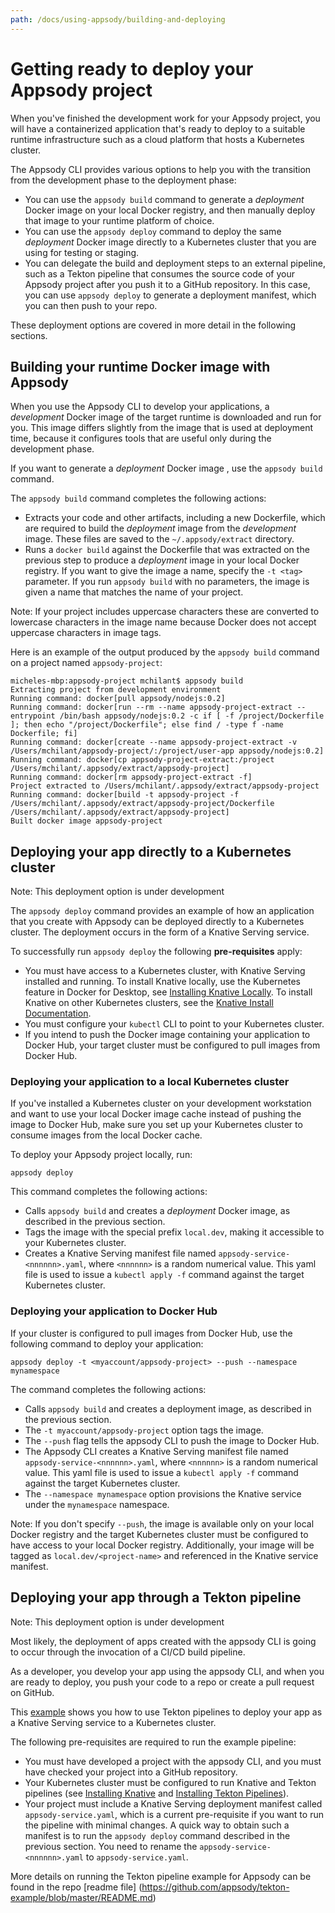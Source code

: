 ```yaml
---
path: /docs/using-appsody/building-and-deploying
---
```


# Getting ready to deploy your Appsody project
When you've finished the development work for your Appsody project, you will have a containerized application that's ready to deploy to a suitable runtime infrastructure
such as a cloud platform that hosts a Kubernetes cluster.

The Appsody CLI provides various options to help you with the transition from the development phase to the deployment phase:

- You can use the `appsody build` command to generate a *deployment* Docker image on your local Docker registry, and then manually deploy that image to your runtime platform of choice.
- You can use the `appsody deploy` command to deploy the same *deployment* Docker image directly to a Kubernetes cluster that you are using for testing or staging.
- You can delegate the build and deployment steps to an external pipeline, such as a Tekton pipeline that consumes the source code of your Appsody project after you push it to a GitHub repository. In this case, you can use `appsody deploy` to generate a deployment manifest, which you can then push to your repo.

These deployment options are covered in more detail in the following sections.

## Building your runtime Docker image with Appsody

When you use the Appsody CLI to develop your applications, a *development* Docker image of the target runtime is downloaded and run for you. This image differs slightly from the image that is used at deployment time, because it configures tools that are useful only during the development phase.

If you want to generate a *deployment* Docker image , use the `appsody build` command.

The `appsody build` command completes the following actions:

- Extracts your code and other artifacts, including a new Dockerfile, which are required to build the *deployment* image from the *development* image. These files are saved to the `~/.appsody/extract` directory.
- Runs a `docker build` against the Dockerfile that was extracted on the previous step to produce a *deployment* image in your local Docker registry. If you want to give the image a name, specify the `-t <tag>` parameter. If you run `appsody build` with no parameters, the image is given a name that matches the name of your project.

Note: If your project includes uppercase characters these are converted to lowercase characters in the image name because Docker does not accept uppercase characters in image tags.

Here is an example of the output produced by the `appsody build` command on a project named `appsody-project`:
```
micheles-mbp:appsody-project mchilant$ appsody build
Extracting project from development environment
Running command: docker[pull appsody/nodejs:0.2]
Running command: docker[run --rm --name appsody-project-extract --entrypoint /bin/bash appsody/nodejs:0.2 -c if [ -f /project/Dockerfile ]; then echo "/project/Dockerfile"; else find / -type f -name Dockerfile; fi]
Running command: docker[create --name appsody-project-extract -v /Users/mchilant/appsody-project/:/project/user-app appsody/nodejs:0.2]
Running command: docker[cp appsody-project-extract:/project /Users/mchilant/.appsody/extract/appsody-project]
Running command: docker[rm appsody-project-extract -f]
Project extracted to /Users/mchilant/.appsody/extract/appsody-project
Running command: docker[build -t appsody-project -f /Users/mchilant/.appsody/extract/appsody-project/Dockerfile /Users/mchilant/.appsody/extract/appsody-project]
Built docker image appsody-project
```

## Deploying your app directly to a Kubernetes cluster

Note: This deployment option is under development

The `appsody deploy` command provides an example of how an application that you create with Appsody can be deployed directly to a Kubernetes cluster. The deployment occurs in the form of a Knative Serving service.

To successfully run `appsody deploy` the following **pre-requisites** apply:

- You must have access to a Kubernetes cluster, with Knative Serving installed and running. To install Knative locally, use the Kubernetes feature in Docker for Desktop, see [Installing Knative Locally](/docs/using-appsody/installing-knative-locally.md). To install Knative on other Kubernetes clusters, see the [Knative Install Documentation](https://knative.dev/docs/install/).
- You must configure your `kubectl` CLI to point to your Kubernetes cluster.
- If you intend to push the Docker image containing your application to Docker Hub, your target cluster must be configured to pull images from Docker Hub.

### Deploying your application to a local Kubernetes cluster

If you've installed a Kubernetes cluster on your development workstation and want to use your local Docker image cache instead of pushing the image to Docker Hub, make sure you set up your Kubernetes cluster to consume images from the local Docker cache.

To deploy your Appsody project locally, run:
```
appsody deploy
```
This command completes the following actions:

- Calls `appsody build` and creates a *deployment* Docker image, as described in the previous section.
- Tags the image with the special prefix `local.dev`, making it accessible to your Kubernetes cluster.
- Creates a Knative Serving manifest file named `appsody-service-<nnnnnn>.yaml`, where `<nnnnnn>` is a random numerical value. This yaml file is used to issue a `kubectl apply -f` command against the target Kubernetes cluster.

### Deploying your application to Docker Hub

If your cluster is configured to pull images from Docker Hub, use the following command to deploy your application:
```
appsody deploy -t <myaccount/appsody-project> --push --namespace mynamespace
```
The command completes the following actions:

- Calls `appsody build` and creates a deployment image, as described in the previous section.
- The `-t myaccount/appsody-project` option tags the image.
- The `--push` flag tells the appsody CLI to push the image to Docker Hub.
- The Appsody CLI creates a Knative Serving manifest file named `appsody-service-<nnnnnn>.yaml`, where `<nnnnnn>` is a random numerical value. This yaml file is used to issue a `kubectl apply -f` command against the target Kubernetes cluster.
- The `--namespace mynamespace` option provisions the Knative service under the `mynamespace` namespace.

Note: If you don't specify `--push`, the image is available only on your local Docker registry and the target Kubernetes cluster must be configured to have access to your local Docker registry. Additionally, your image will be tagged as  `local.dev/<project-name>` and referenced in the Knative service manifest.


## Deploying your app through a Tekton pipeline

Note: This deployment option is under development

Most likely, the deployment of apps created with the appsody CLI is going to occur through the invocation of a CI/CD build pipeline.

As a developer, you develop your app using the appsody CLI, and when you are ready to deploy, you push your code to a repo or create a pull request on GitHub.

This [example](https://github.com/appsody/tekton-example) shows you how to use Tekton pipelines to deploy your app as a Knative Serving service to a Kubernetes cluster.

The following pre-requisites are required to run the example pipeline:

- You must have developed a project with the appsody CLI, and you must have checked your project into a GitHub repository.
- Your Kubernetes cluster must be configured to run Knative and Tekton pipelines (see [Installing Knative](https://knative.dev/docs/install/) and [Installing Tekton Pipelines](https://github.com/tektoncd/pipeline/blob/master/docs/install.md)).
- Your project must include a Knative Serving deployment manifest called `appsody-service.yaml`, which is a current pre-requisite if you want to run the pipeline with minimal changes. A quick way to obtain such a manifest is to run the `appsody deploy` command described in the previous section. You need to rename the `appsody-service-<nnnnnn>.yaml` to `appsody-service.yaml`.

More details on running the Tekton pipeline example for Appsody can be found in the repo [readme file] (https://github.com/appsody/tekton-example/blob/master/README.md)
